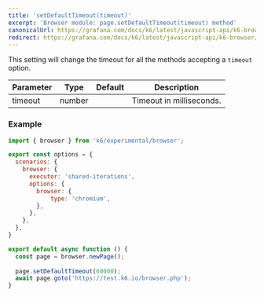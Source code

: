 ```yaml
---
title: 'setDefaultTimeout(timeout)'
excerpt: 'Browser module: page.setDefaultTimeout(timeout) method'
canonicalUrl: https://grafana.com/docs/k6/latest/javascript-api/k6-browser/page/setdefaulttimeout/
redirect: https://grafana.com/docs/k6/latest/javascript-api/k6-browser/page/setdefaulttimeout/
---
```


This setting will change the timeout for all the methods accepting a `timeout` option.

| Parameter       | Type   | Default | Description                                                                                                                                                                                                                           |
|-----------------|--------|---------|---------------------------------------------------------------------------------------------------------------------------------------------------------------------------------------------------------------------------------------|
| timeout        | number  |     |  Timeout in milliseconds.                              |


### Example

<CodeGroup labels={[]}>

```javascript
import { browser } from 'k6/experimental/browser';

export const options = {
  scenarios: {
    browser: {
      executor: 'shared-iterations',
      options: {
        browser: {
            type: 'chromium',
        },
      },
    },
  },
}

export default async function () {
  const page = browser.newPage();
  
  page.setDefaultTimeout(60000);
  await page.goto('https://test.k6.io/browser.php');
}
```

</CodeGroup>